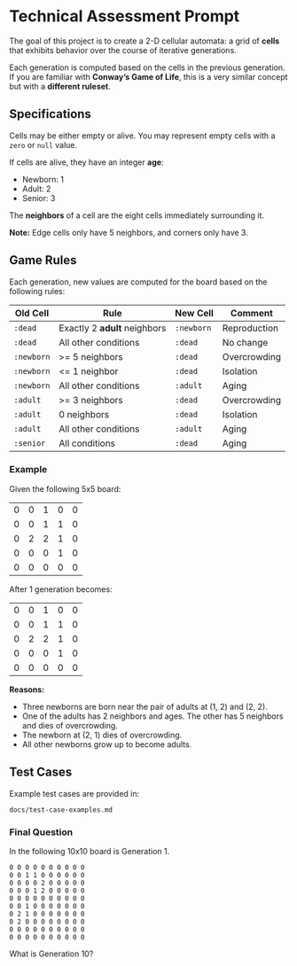 # Technical Assessment Prompt

The goal of this project is to create a 2-D cellular automata: a grid of **cells** that exhibits behavior over the course of iterative generations.

Each generation is computed based on the cells in the previous generation. If you are familiar with **Conway’s Game of Life**, this is a very similar concept but with a **different ruleset**.

## Specifications

Cells may be either empty or alive. You may represent empty cells with a `zero` or `null` value.

If cells are alive, they have an integer **age**:

* Newborn: 1
* Adult: 2
* Senior: 3

The **neighbors** of a cell are the eight cells immediately surrounding it.

**Note:** Edge cells only have 5 neighbors, and corners only have 3.

## Game Rules

Each generation, new values are computed for the board based on the following rules:

| Old Cell   | **Rule**                      | **New Cell** | **Comment**  |
| ---------- | ----------------------------- | ------------ | ------------ |
| `:dead`    | Exactly 2 **adult** neighbors | `:newborn`   | Reproduction |
| `:dead`    | All other conditions          | `:dead`      | No change    |
| `:newborn` | >= 5 neighbors                | `:dead`      | Overcrowding |
| `:newborn` | <= 1 neighbor                 | `:dead`      | Isolation    |
| `:newborn` | All other conditions          | `:adult`     | Aging        |
| `:adult`   | >= 3 neighbors                | `:dead`      | Overcrowding |
| `:adult`   | 0 neighbors                   | `:dead`      | Isolation    |
| `:adult`   | All other conditions          | `:adult`     | Aging        |
| `:senior`  | All conditions                | `:dead`      | Aging        |

### Example

Given the following 5x5 board:

| | | | | |
| --- | --- | --- | --- | --- |
| 0 | 0 | 1 | 0 | 0 |
| 0 | 0 | 1 | 1 | 0 |
| 0 | 2 | 2 | 1 | 0 |
| 0 | 0 | 0 | 1 | 0 |
| 0 | 0 | 0 | 0 | 0 |

After 1 generation becomes:

| | | | | |
| --- | --- | --- | --- | --- |
| 0 | 0 | 1 | 0 | 0 |
| 0 | 0 | 1 | 1 | 0 |
| 0 | 2 | 2 | 1 | 0 |
| 0 | 0 | 0 | 1 | 0 |
| 0 | 0 | 0 | 0 | 0 |

**Reasons:**

- Three newborns are born near the pair of adults at (1, 2) and (2, 2).
- One of the adults has 2 neighbors and ages. The other has 5 neighbors and dies of overcrowding.
- The newborn at (2, 1) dies of overcrowding.
- All other newborns grow up to become adults.

## Test Cases

Example test cases are provided in:

`docs/test-case-examples.md`

### Final Question

In the following 10x10 board is Generation 1.

```
0 0 0 0 0 0 0 0 0 0
0 0 1 1 0 0 0 0 0 0
0 0 0 0 2 0 0 0 0 0
0 0 0 1 2 0 0 0 0 0
0 0 0 0 0 0 0 0 0 0
0 0 1 0 0 0 0 0 0 0
0 2 1 0 0 0 0 0 0 0
0 2 0 0 0 0 0 0 0 0
0 0 0 0 0 0 0 0 0 0
0 0 0 0 0 0 0 0 0 0
```

What is Generation 10?


